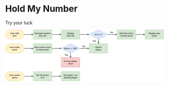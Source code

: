# Hold My Number
Try your luck 

![alt text](https://github.com/aatma112/holdmynumber/blob/master/pig-game-flowchart.png?raw=true)
